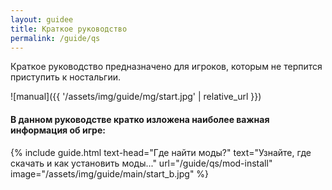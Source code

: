 ```yaml
---
layout: guidee
title: Краткое руководство
permalink: /guide/qs
---
```


Краткое руководство предназначено для игроков, которым не терпится приступить к ностальгии.

![manual]({{ '/assets/img/guide/mg/start.jpg' | relative_url }})

#### В данном руководстве кратко изложена наиболее важная информация об игре:

{% include guide.html text-head="Где найти моды?" text="Узнайте, где скачать и как установить моды..." url="/guide/qs/mod-install" image="/assets/img/guide/main/start_b.jpg" %}